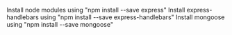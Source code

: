 Install node modules using "npm install --save express"
Install express-handlebars using "npm install --save express-handlebars"
Install mongoose using "npm install --save mongoose"
